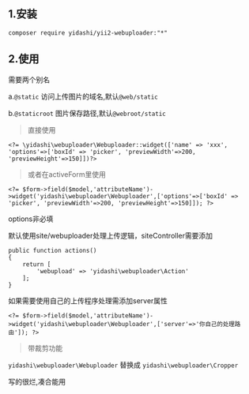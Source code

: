 ## 1.安装  
```
composer require yidashi/yii2-webuploader:"*"
```
## 2.使用

需要两个别名

a.`@static` 访问上传图片的域名,默认`@web/static`

b.`@staticroot` 图片保存路径,默认`@webroot/static`

> 直接使用
  
```
<?= \yidashi\webuploader\Webuploader::widget(['name' => 'xxx', 'options'=>['boxId' => 'picker', 'previewWidth'=>200, 'previewHeight'=>150]])?>
```
> 或者在activeForm里使用
  
```
<?= $form->field($model,'attributeName')->widget('yidashi\webuploader\Webuploader',['options'=>['boxId' => 'picker', 'previewWidth'=>200, 'previewHeight'=>150]]); ?>
```
options非必填

默认使用site/webuploader处理上传逻辑，siteController需要添加
```
public function actions()
{
    return [
        'webupload' => 'yidashi\webuploader\Action'
    ];
}
```  
如果需要使用自己的上传程序处理需添加server属性
```
<?= $form->field($model,'attributeName')->widget('yidashi\webuploader\Webuploader',['server'=>'你自己的处理路由']); ?>
```
> 带裁剪功能

`yidashi\webuploader\Webuploader` 替换成 `yidashi\webuploader\Cropper`


写的很烂,凑合能用
